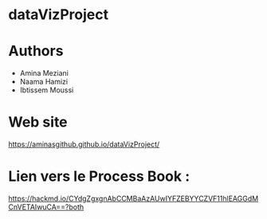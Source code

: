 # dataVizProject

# Authors
* Amina Meziani
* Naama Hamizi
* Ibtissem Moussi

# Web site
https://aminasgithub.github.io/dataVizProject/

# Lien vers le Process Book : 
https://hackmd.io/CYdgZgxgnAbCCMBaAzAUwIYFZEBYYCZVF11hlEAGGdMCnVETAIwuCA==?both
